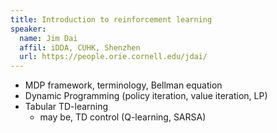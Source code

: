 ```yaml
---
title: Introduction to reinforcement learning
speaker:
  name: Jim Dai
  affil: iDDA, CUHK, Shenzhen
  url: https://people.orie.cornell.edu/jdai/
---
```


- MDP framework, terminology, Bellman equation
- Dynamic Programming (policy iteration, value iteration, LP)
- Tabular TD-learning 
  - may be, TD control (Q-learning, SARSA)

